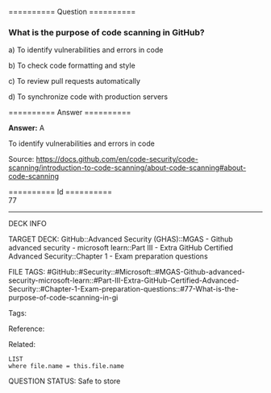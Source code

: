 ========== Question ==========  

### What is the purpose of code scanning in GitHub?

a) To identify vulnerabilities and errors in code

b) To check code formatting and style

c) To review pull requests automatically

d) To synchronize code with production servers  

========== Answer ==========  

**Answer:** A

To identify vulnerabilities and errors in code

Source: https://docs.github.com/en/code-security/code-scanning/introduction-to-code-scanning/about-code-scanning#about-code-scanning

========== Id ==========  
77

---

DECK INFO

TARGET DECK: GitHub::Advanced Security (GHAS)::MGAS - Github advanced security - microsoft learn::Part III - Extra GitHub Certified Advanced Security::Chapter 1 - Exam preparation questions

FILE TAGS: #GitHub::#Security::#Microsoft::#MGAS-Github-advanced-security-microsoft-learn::#Part-III-Extra-GitHub-Certified-Advanced-Security::#Chapter-1-Exam-preparation-questions::#77-What-is-the-purpose-of-code-scanning-in-gi

Tags:

Reference:

Related:

```dataview
LIST
where file.name = this.file.name
```

QUESTION STATUS: Safe to store
